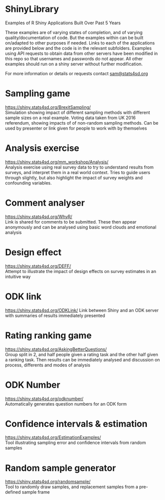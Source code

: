 # ShinyLibrary
Examples of R Shiny Applications Built Over Past 5 Years

These examples are of varying states of completion, and of varying quality/documentation of code. But the examples within can be built on/adapted to other purposes if needed. Links to each of the applications are provided below and the code is in the relevant subfolders. Examples using API requests to obtain data from other servers have been modified in this repo so that usernames and passwords do not appear. All other examples should run on a shiny server without further modification.

For more information or details or requests contact sam@stats4sd.org

# Sampling game
https://shiny.stats4sd.org/BrexitSampling/	
Simulation showing impact of different sampling methods with different sample sizes on a real example. Voting data taken from UK 2016 referendum, showing impacts of of non-random sampling methods. Can be used by presenter or link given for people to work with by themselves

# Analysis exercise
https://shiny.stats4sd.org/mm_workshop/Analysis/	
Analysis exercise using real survey data to try to understand results from surveys, and interpret them in a real world context. Tries to guide users through slightly, but also highlight the impact of survey weights and confounding variables.

# Comment analyser	
https://shiny.stats4sd.org/WhyR/	
Link is shared for comments to be submitted. These then appear anonymously and can be analysed using basic word clouds and emotional analysis

# Design effect	
https://shiny.stats4sd.org/DEFF/	
Attempt to illustrate the impact of design effects on survey estimates in an intuitive way

# ODK link	
https://shiny.stats4sd.org/ODKLink/	
Link between Shiny and an ODK server with summaries of results immediately presented

# Rating ranking game	
https://shiny.stats4sd.org/AskingBetterQuestions/	
Group split in 2, and half people given a rating task and the other half given a ranking task. Then results can be immediately analysed and discussion on process, differents and modes of analysis

# ODK Number	
https://shiny.stats4sd.org/odknumber/	
Automatically generates question numbers for an ODK form

# Confidence intervals & estimation	
https://shiny.stats4sd.org/EstimationExamples/	
Tool illustrating sampling error and confidence intervals from random samples

# Random sample generator	
https://shiny.stats4sd.org/randomsample/	
Tool to randomly draw samples, and replacement samples from a pre-defined sample frame
